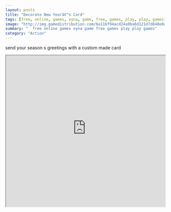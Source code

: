 ```yaml
---
layout: posts
title: "Decorate New Yearâ€™s Card"
tags: [free, online, games, oyna, game, free, games, play, play, games]
image: "http://img.gamedistribution.com/6a116f94acd24a9ba6d121d7d848e0a0.jpg"
summary: "  free online games oyna game free games play play games"
category: "Action"
---
```


send your season s greetings with a custom made card

<iframe width="100%" height="480px;" src="http://flash.gamedistribution.com?game=6a116f94acd24a9ba6d121d7d848e0a0"></iframe>